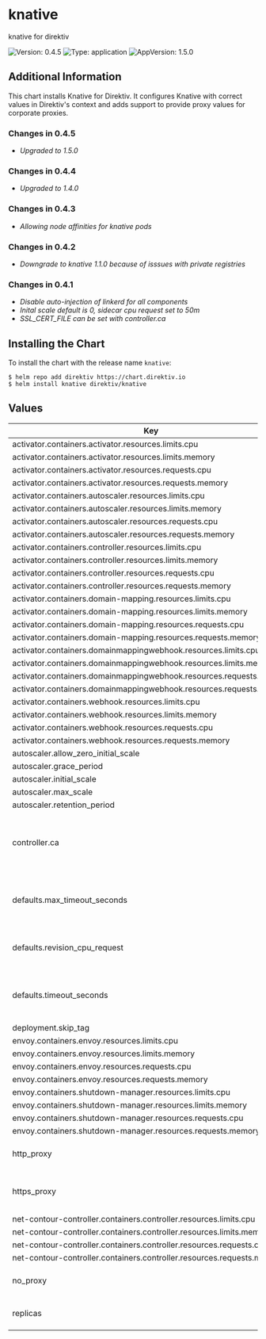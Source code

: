 # knative

knative for direktiv

![Version: 0.4.5](https://img.shields.io/badge/Version-0.4.5-informational?style=flat-square) ![Type: application](https://img.shields.io/badge/Type-application-informational?style=flat-square) ![AppVersion: 1.5.0](https://img.shields.io/badge/AppVersion-1.5.0-informational?style=flat-square)

## Additional Information

This chart installs Knative for Direktiv. It configures Knative with correct values in Direktiv's context and adds
 support to provide proxy values for corporate proxies.

### Changes in 0.4.5

- *Upgraded to 1.5.0*

### Changes in 0.4.4

- *Upgraded to 1.4.0*

### Changes in 0.4.3

- *Allowing node affinities for knative pods*

### Changes in 0.4.2

- *Downgrade to knative 1.1.0 because of isssues with private registries*

### Changes in 0.4.1

- *Disable auto-injection of linkerd for all components*
- *Inital scale default is 0, sidecar cpu request set to 50m*
- *SSL_CERT_FILE can be set with controller.ca*

## Installing the Chart

To install the chart with the release name `knative`:

```console
$ helm repo add direktiv https://chart.direktiv.io
$ helm install knative direktiv/knative
```

## Values

| Key | Type | Default | Description |
|-----|------|---------|-------------|
| activator.containers.activator.resources.limits.cpu | string | `"1"` |  |
| activator.containers.activator.resources.limits.memory | string | `"600Mi"` |  |
| activator.containers.activator.resources.requests.cpu | string | `"300m"` |  |
| activator.containers.activator.resources.requests.memory | string | `"60Mi"` |  |
| activator.containers.autoscaler.resources.limits.cpu | string | `"1"` |  |
| activator.containers.autoscaler.resources.limits.memory | string | `"1000Mi"` |  |
| activator.containers.autoscaler.resources.requests.cpu | string | `"100m"` |  |
| activator.containers.autoscaler.resources.requests.memory | string | `"100Mi"` |  |
| activator.containers.controller.resources.limits.cpu | string | `"1"` |  |
| activator.containers.controller.resources.limits.memory | string | `"1000Mi"` |  |
| activator.containers.controller.resources.requests.cpu | string | `"100m"` |  |
| activator.containers.controller.resources.requests.memory | string | `"100Mi"` |  |
| activator.containers.domain-mapping.resources.limits.cpu | string | `"300m"` |  |
| activator.containers.domain-mapping.resources.limits.memory | string | `"400Mi"` |  |
| activator.containers.domain-mapping.resources.requests.cpu | string | `"30m"` |  |
| activator.containers.domain-mapping.resources.requests.memory | string | `"40Mi"` |  |
| activator.containers.domainmappingwebhook.resources.limits.cpu | string | `"500m"` |  |
| activator.containers.domainmappingwebhook.resources.limits.memory | string | `"500Mi"` |  |
| activator.containers.domainmappingwebhook.resources.requests.cpu | string | `"100m"` |  |
| activator.containers.domainmappingwebhook.resources.requests.memory | string | `"100Mi"` |  |
| activator.containers.webhook.resources.limits.cpu | string | `"500m"` |  |
| activator.containers.webhook.resources.limits.memory | string | `"500Mi"` |  |
| activator.containers.webhook.resources.requests.cpu | string | `"100m"` |  |
| activator.containers.webhook.resources.requests.memory | string | `"100Mi"` |  |
| autoscaler.allow_zero_initial_scale | string | `"true"` |  |
| autoscaler.grace_period | string | `"120s"` |  |
| autoscaler.initial_scale | string | `"0"` |  |
| autoscaler.max_scale | string | `"5"` |  |
| autoscaler.retention_period | string | `"120s"` |  |
| controller.ca | string | `"none"` | CA certifcate for self-signed certificate registries |
| defaults.max_timeout_seconds | string | `"7200"` | maximum timeout for knative functions in seconds |
| defaults.revision_cpu_request | string | `"50m"` | cpu requests for direktiv sidecar |
| defaults.timeout_seconds | string | `"900"` | default timeout for knative functions in seconds |
| deployment.skip_tag | string | `"kind.local,ko.local,dev.local,localhost:5000,localhost:31212"` |  |
| envoy.containers.envoy.resources.limits.cpu | string | `"500m"` |  |
| envoy.containers.envoy.resources.limits.memory | string | `"500Mi"` |  |
| envoy.containers.envoy.resources.requests.cpu | string | `"200m"` |  |
| envoy.containers.envoy.resources.requests.memory | string | `"200Mi"` |  |
| envoy.containers.shutdown-manager.resources.limits.cpu | string | `"400m"` |  |
| envoy.containers.shutdown-manager.resources.limits.memory | string | `"400Mi"` |  |
| envoy.containers.shutdown-manager.resources.requests.cpu | string | `"40m"` |  |
| envoy.containers.shutdown-manager.resources.requests.memory | string | `"40Mi"` |  |
| http_proxy | string | `""` | HTTP proxy information for knative |
| https_proxy | string | `""` | HTTPS proxy information for knative |
| net-contour-controller.containers.controller.resources.limits.cpu | string | `"400m"` |  |
| net-contour-controller.containers.controller.resources.limits.memory | string | `"400Mi"` |  |
| net-contour-controller.containers.controller.resources.requests.cpu | string | `"40m"` |  |
| net-contour-controller.containers.controller.resources.requests.memory | string | `"400Mi"` |  |
| no_proxy | string | `"localhost,127.0.0.1,10.0.0.0/8,.svc,.cluster.local"` | No proxy information for knative |
| replicas | int | `1` | Replicas for knative components |

